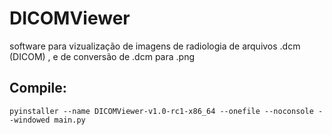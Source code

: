 # DICOMViewer
software para vizualização de imagens de radiologia de arquivos .dcm (DICOM) , e de conversão de .dcm para .png


## Compile:

    pyinstaller --name DICOMViewer-v1.0-rc1-x86_64 --onefile --noconsole --windowed main.py
